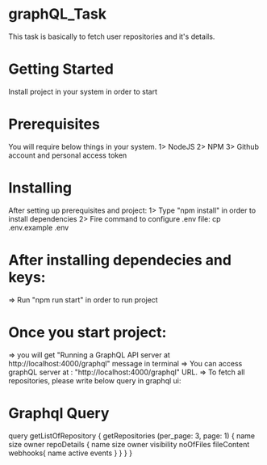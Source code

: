# graphQL_Task

This task is basically to fetch user repositories and it's details.

# Getting Started
Install project in your system in order to start

# Prerequisites
You will require below things in your system.
1> NodeJS
2> NPM
3> Github account and personal access token

# Installing
After setting up prerequisites and project:
1> Type "npm install" in order to install dependencies
2> Fire command to configure .env file: cp .env.example .env

# After installing dependecies and keys:
=> Run "npm run start" in order to run project 

# Once you start project:
=> you will get "Running a GraphQL API server at http://localhost:4000/graphql" message in terminal
=> You can access graphQL server at : "http://localhost:4000/graphql" URL.
=> To fetch all repositories, please write below query in graphql ui:

# Graphql Query

query getListOfRepository {
  getRepositories (per_page: 3, page: 1) {
    name
    size
    owner
    repoDetails {
      name
      size
      owner
      visibility
      noOfFiles
      fileContent
      webhooks{
        name
        active
        events
      }
    }
  }
}